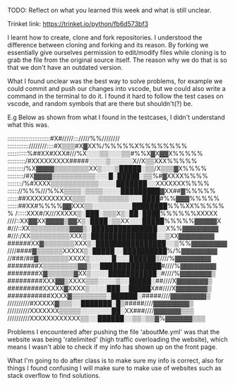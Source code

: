 TODO: Reflect on what you learned this week and what is still unclear.

Trinket link: https://trinket.io/python/fb6d573bf3 

I learnt how to create, clone and fork repositories. I understood the difference between cloning and forking and its reason. By forking we essentially give ourselves permission to edit/modify files while cloning is to grab the file from the original source itself. The reason why we do that is so that we don't have an outdated version. 

 What I found unclear was the best way to solve problems, for example we could commit and push our changes into vscode, but we could also write a command in the terminal to do it. I found it hard to follow the test cases on vscode, and random symbols that are there but shouldn't(?) be.

E.g Below as shown from what I found in the testcases, I didn't understand what this was.

::::::::::::::::::::::::#X#/////::://///%%////////
 ::::::::::::////////::::#X▒▒▒#X▓XX%/%%%%%X%%%%%%%%
 :::::::::::%##XX#XXX#///%X░░░▒▒░░░▒▒#%%X▓X▓▓X%%%%%
 ::::::::::/#XXXXXXXXX#####░░░░▒░░░░░X//X▒▒XXX%%%%%
 :::::::::/%X▓▓▓▓▒▒▒▒▒▒▒▒XX▒░░░▒█████░▒▒/X▒▒▒▓X%%%%
 :::::::::/#X▓▓▓▓▒▒▒▒▒▒▒▒▒▒░░░█░█████░▒▒%#▓XXXX%%%%
 ::::::::/%#XXXX▒▒▒▒▒▒▒▒▒▒▒░░░░███████░░XXXXXXX%%%%
 :::::://%%%///%%X▒▒▒▒░▒▒▒▒░░░░█████████▓XX##▓%%%%%
 ::::::##XXXXXXXXXXX▒▒▒░░░▒▒▒▒▒▒▒░░░████#%%▓▓▓%%%%%
 ::::::##XX#%%%%▓▓XXX▒▒░░░░░░░░░████████%%%XX%%%%%%
 /:::::XXX#/X///XXXXX▒░███░▒▒▒X▒░██░████%%%%%%XXXXX
 ////::XX▓▓XX▓▓▓▓▒▓▓X▒░████░▒▒XX░░░█████%%%%%▓▓▓▓▓X
 #///::XX▒▒▒▒▒▒▒▒▒▓▓▓▒░███████████████░░X%%▓▓▓▓▓▓▓▓
 #///:/XX▒▒▒▒▒▒▒▒▒XXX▒░███████████████░░▒XX▓▓▓▓▓▓▓▓
 ######XX▓▒▒▒▒▒▒▒XXX▒░████████████████░░▒%%▓▓▓▓▓▓▓▓
 ////####▓▒▒▒▒▒▒XXXXX▒░█████░░██████████%/%▓▓▓▓▓▓▓▓
 //###/##▓▒▒▒▒▒▒▒XXXX▒░░░░░█░░░██████▒////%▓▓▓▓▓▓▓▓
 ########X▒▒▒▒▒▒▒▒▓▓▒░░██████████████#////%▓▓▓▓▓▓▓▓
 ########X▓▒▒▒▒▒▒▓XX▒░░░░███████████░#////%▓▓▓▓▓▓▓▒
 #########XXX▓▓▒XXXX▒▒▒░░░░▒░░█████░##////X▓▓▓▓▓▓▓▒
 #########XXXXX▓XXXX▒░░░░███░░█████X##////X▓▓▓▓▓▓▓▒
 ###########XXXX▓▒▒▒▒▒▒▒▒░██████░#####////▓▓▓▓▓▓▓▓▒
 //////////#XXXXX▓▒▒▒░░███████░█▒#####////▓▓▓▓▓▓▓▓▒
 //////////XXXXXXX▒▒▒▒▒░░░░░░░██░XX###////▓▓▓▓▓▓▒▒▒
 //////////XXXXXXXXXXXX▒▒░░██████░░▒▒░▒▒▓%▓▓▓▓▓▓▒▒▒ 

Problems I encountered after pushing the file 'aboutMe.yml' was that the website was being 'ratelimited' (high traffic overloading the website), which means I wasn't able to check if my info has shown up on the front page.

What I'm going to do after class is to make sure my info is correct, also for things I found confusing I will make sure to make use of websites such as stack overflow to find solutions. 


